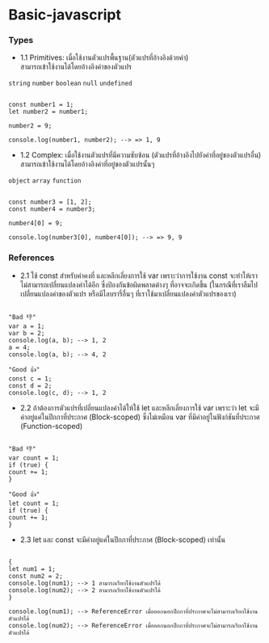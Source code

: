 # Basic-javascript

### Types

- 1.1 Primitives: เมื่อใช้งานตัวแปรพื้นฐาน(ตัวแปรที่อ้างอิงด้วยค่า)  
  สามารถเข้าใช้งานได้โดยอ้างอิงค่าของตัวแปร

`string`
`number`
`boolean`
`null`
`undefined`

```

const number1 = 1;
let number2 = number1;

number2 = 9;

console.log(number1, number2); --> => 1, 9

```

- 1.2 Complex: เมื่อใช้งานตัวแปรที่มีความซับซ้อน (ตัวแปรที่อ้างอิงไปยังค่าที่อยู่ของตัวแปรอื่น) สามารถเข้าใช้งานได้โดยอ้างอิงค่าที่อยู่ของตัวแปรนั้นๆ

`object`
`array`
`function`

```

const number3 = [1, 2];
const number4 = number3;

number4[0] = 9;

console.log(number3[0], number4[0]); --> => 9, 9

```

### References

- 2.1 ใช้ const สำหรับค่าคงที่ และหลีกเลี่ยงการใช้ var
  เพราะว่าการใช้งาน const จะทำให้เราไม่สามารถเปลี่ยนแปลงค่าได้อีก ซึ่งป้องกันข้อผิดพลาดต่างๆ ที่อาจจะเกิดขึ้น (ในกรณีที่เราลืมไปเปลี่ยนแปลงค่าของตัวแปร หรือมีไลบรารี่อื่นๆ ที่เราใช้มาเปลี่ยนแปลงค่าตัวแปรของเรา)

```

"Bad 👎"
var a = 1;
var b = 2;
console.log(a, b); --> 1, 2
a = 4;
console.log(a, b); --> 4, 2

"Good 👍"
const c = 1;
const d = 2;
console.log(c, d); --> 1, 2

```

- 2.2 ถ้าต้องการตัวแปรที่เปลี่ยนแปลงค่าได้ให้ใช้ let และหลีกเลี่ยงการใช้ var เพราะว่า let จะมีค่าอยู่แค่ในปีกกาที่ประกาศ (Block-scoped) ซึ่งไม่เหมือน var ที่มีค่าอยู่ในฟังก์ชันที่ประกาศ (Function-scoped)

```

"Bad 👎"
var count = 1;
if (true) {
count += 1;
}

"Good 👍"
let count = 1;
if (true) {
count += 1;
}

```

- 2.3 let และ const จะมีค่าอยู่แค่ในปีกกาที่ประกาศ (Block-scoped) เท่านั้น

```

{
let num1 = 1;
const num2 = 2;
console.log(num1); --> 1 สามารถเรียกใช้งานตัวแปรได้
console.log(num2); --> 2 สามารถเรียกใช้งานตัวแปรได้
}

console.log(num1); --> ReferenceError เมื่อออกนอกปีกกาที่ประกาศจะไม่สามารถเรียกใช้งานตัวแปรได้
console.log(num2); --> ReferenceError เมื่อออกนอกปีกกาที่ประกาศจะไม่สามารถเรียกใช้งานตัวแปรได้

```
